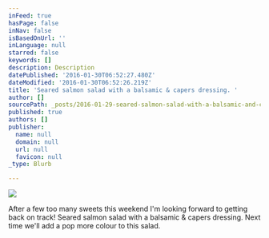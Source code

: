 ```yaml
---
inFeed: true
hasPage: false
inNav: false
isBasedOnUrl: ''
inLanguage: null
starred: false
keywords: []
description: Description
datePublished: '2016-01-30T06:52:27.480Z'
dateModified: '2016-01-30T06:52:26.219Z'
title: 'Seared salmon salad with a balsamic & capers dressing. '
author: []
sourcePath: _posts/2016-01-29-seared-salmon-salad-with-a-balsamic-and-capers-dressing.md
published: true
authors: []
publisher:
  name: null
  domain: null
  url: null
  favicon: null
_type: Blurb

---
```

![](https://s3-us-west-2.amazonaws.com/the-grid-img/p/3e8595d819ac624ac90a9d36da80c0fe1505687b.jpg)

After a few too many sweets this weekend I'm looking forward to getting back on track! Seared salmon salad with a balsamic & capers dressing. Next time we'll add a pop more colour to this salad.